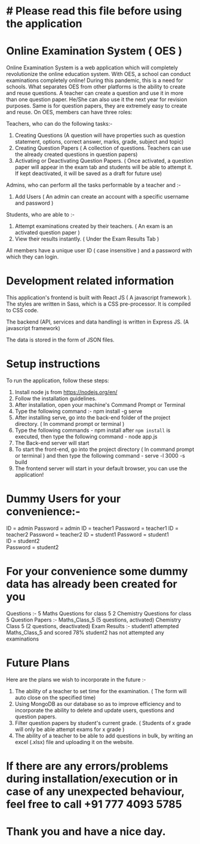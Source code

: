 # # Please read this file before using the application

# Online Examination System ( OES )

Online Examination System is a web application which will completely revolutionize the online education system. With OES, a school can conduct examinations completely online! During this pandemic, this is a need for schools. What separates OES from other platforms is the ability to create and reuse questions. A teacher can create a question and use it in more than one question paper. He/She can also use it the next year for revision purposes. Same is for question papers, they are extremely easy to create and reuse. On OES, members can have three roles:

Teachers, who can do the following tasks:-

1. Creating Questions (A question will have properties such as question statement, options, correct answer, marks, grade, subject and topic)
2. Creating Question Papers ( A collection of questions. Teachers can use the already created questions in question papers)
3. Activating or Deactivating Question Papers. ( Once activated, a question paper will appear in the exam tab and students will be able to attempt it. If kept deactivated, it will be saved as a draft for future use)

Admins, who can perform all the tasks performable by a teacher and :-

1. Add Users ( An admin can create an account with a specific username and password )

Students, who are able to :-

1. Attempt examinations created by their teachers. ( An exam is an activated question paper )
2. View their results instantly. ( Under the Exam Results Tab )

All members have a unique user ID ( case insensitive ) and a password with which they can login.

# Development related information

This application's frontend is built with React JS ( A javascript framework ). The styles are written in Sass, which is a CSS pre-processor. It is compiled to CSS code.

The backend (API, services and data handling) is written in Express JS. (A javascript framework)

The data is stored in the form of JSON files.

# Setup instructions

To run the application, follow these steps:

1. Install node js from https://nodejs.org/en/
2. Follow the installation guidelines.
3. After installation, open your machine's Command Prompt or Terminal
4. Type the following command :-
   npm install -g serve
5. After installing serve, go into the back-end folder of the project directory. ( In command prompt or terminal )
6. Type the following commands -
   npm install
   after `npm install` is executed, then type the following command -
   node app.js
7. The Back-end server will start
8. To start the front-end, go into the project directory ( In command prompt or terminal ) and then type the following command -
   serve -l 3000 -s build
9. The frontend server will start in your default browser, you can use the application!

# Dummy Users for your convenience:-

ID = admin
Password = admin
ID = teacher1
Password = teacher1
ID = teacher2
Password = teacher2
ID = student1
Password = student1  
ID = student2  
Password = student2

# For your convenience some dummy data has already been created for you

Questions :-
5 Maths Questions for class 5
2 Chemistry Questions for class 5
Question Papers :-
Maths_Class_5 (5 questions, activated)
Chemistry Class 5 (2 questions, deactivated)
Exam Results :-
student1 attempted Maths_Class_5 and scored 78%
student2 has not attempted any examinations

# Future Plans

Here are the plans we wish to incorporate in the future :-

1. The ability of a teacher to set time for the examination. ( The form will auto close on the specified time)
2. Using MongoDB as our database so as to improve efficiency and to incorporate the ability to delete and update users, questions and question papers.
3. Filter question papers by student's current grade. ( Students of x grade will only be able attempt exams for x grade )
4. The ability of a teacher to be able to add questions in bulk, by writing an excel (.xlsx) file and uploading it on the website.

# If there are any errors/problems during installation/execution or in case of any unexpected behaviour, feel free to call +91 777 4093 5785 

# Thank you and have a nice day.
